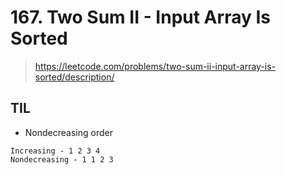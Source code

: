 # 167. Two Sum II - Input Array Is Sorted
> https://leetcode.com/problems/two-sum-ii-input-array-is-sorted/description/

## TIL

- Nondecreasing order

```
Increasing - 1 2 3 4
Nondecreasing - 1 1 2 3
```
